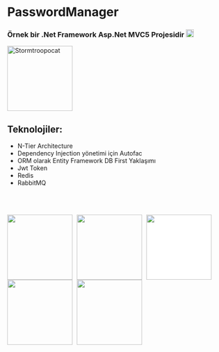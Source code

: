 <h1 class="line" data-line="2">PasswordManager</h1>
<h3 class="line" data-line="3">Örnek bir .Net Framework Asp.Net MVC5 Projesidir <img class="emoji" draggable="false" alt="😎" src="https://twemoji.maxcdn.com/v/14.0.2/72x72/1f60e.png" style="width:18px"></h3>
<p class="line" data-line="4"><img src="https://octodex.github.com/images/stormtroopocat.jpg" alt="Stormtroopocat" title="The Stormtroopocat" style="width:150px; height:150px;"></p>
<h2 class="line" data-line="6">Teknolojiler:</h2>
<ul>
<li>N-Tier Architecture</li>
<li>Dependency Injection yönetimi için Autofac</li>
<li>ORM olarak Entity Framework DB First Yaklaşımı</li>
<li>Jwt Token</li>
<li>Redis</li>
<li>RabbitMQ</li>
</ul>
<br/>
<br/>
<br/>

<div class="left-aligned-images">
  <img src="https://lh3.googleusercontent.com/u/0/drive-viewer/AK7aPaCBrEsSwx_9FW2CaLQDUWdwcgQMXZE1-Bb_WtcdB26q9e4-ezI8_FGsCxh_U2L6sePc2cs0GQj5YO1viV-Pt9_1YPQ8VQ=w1920-h919" style="float: left; width: 150px; margin-right: 10px;"/>
  <img src="https://upload.wikimedia.org/wikipedia/commons/thumb/7/71/RabbitMQ_logo.svg/2560px-RabbitMQ_logo.svg.png" style="float: left; width: 150px; margin-right: 10px;"/>
  <div style="background-color:white; float: left; width: 150px; margin-right: 10px; display:block;">
      <img src="https://aspnetboilerplate.com/images/logos/tools/ef.png" style="width: 150px;"/>
  </div>
  <img src="https://autofac.org/img/autofac_web-banner_character.svg" style="float: left; width: 150px; margin-right: 10px;"/>
  <img src="https://cdn.iconscout.com/icon/free/png-512/free-redis-5-1175104.png?f=webp&w=256" style="float: left; width: 150px; margin-right: 10px;"/>
</div>
